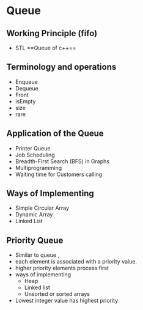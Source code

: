 # Queue 
## Working Principle (fifo)
  - STL ==Queue of c++==
## Terminology  and operations
  - Enqueue
  - Dequeue
  - Front
  - isEmpty
  - size
  - rare
## Application of the Queue 
  - Printer Queue
  - Job Scheduling
  - Breadth-First Search (BFS) in Graphs
  - Multiprogramming
  - Waiting time for Customers calling
## Ways of Implementing
  - Simple Circular Array 
  - Dynamic Array
  - Linked List
## Priority Queue 
  - Similar to queue ,
  - each element is associated with a priority value.
  - higher priority elements process first 
  - ways of implementing  
    - Heap 
    - Linked list
    - Unsorted or sorted arrays
  - Lowest integer value has highest priority